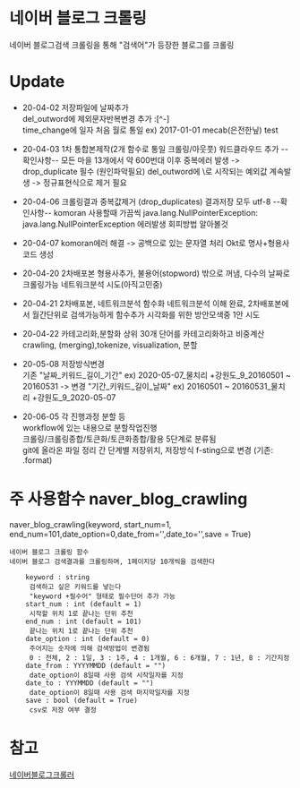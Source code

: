 # 네이버 블로그 크롤링

네이버 블로그검색 크롤링을 통해 "검색어"가 등장한 블로그를 크롤링

# Update
 * 20-04-02 
    저장파일에 날짜추가  
    del_outword에 제외문자반복변경 추가 :[^-]  
    time_change에 일자 처음 월로 통일  ex) 2017-01-01
    mecab(은전한닢) test 
* 20-04-03 
    1차 통합본제작(2개 함수로 통일 크롤링/아웃풋)
    워드클라우드 추가
    --확인사항--
    모든 마을 13개에서 약 600번대 이후 중복에러 발생 -> drop_duplicate 필수 (원인파악필요)
    del_outword에 \로 시작되는 예외값 계속발생 -> 정규표현식으로 제거 필요 
* 20-04-06 
    크롤링결과 중복값제거 (drop_duplicates)
    결과저장 모두 utf-8
    --확인사항--
    komoran 사용할때 가끔씩 java.lang.NullPointerException: java.lang.NullPointerException 에러발생 회피방법 알아볼것 
* 20-04-07 
    komoran에러 해결 -> 공백으로 있는 문자열 처리
    Okt로 명사+형용사코드 생성

* 20-04-20 2차배포본
    형용사추가, 불용어(stopword) 밖으로 꺼냄, 다수의 날짜로 크롤링가능
    네트워크분석 시도(아직고민중)
* 20-04-21 2차배포본, 네트워크분석 함수화
    네트워크분석 이해 완료, 2차배포본에서 월간단위로 검색가능하게 함수추가
    시각화를 위한 방안모색중 1안 시도 
* 20-04-22 카테고리화,분할화
    상위 30개 단어를 카테고리화하고 비중계산
    crawling, (merging),tokenize, visualization, 분할
* 20-05-08 저장방식변경  
    기존 "날짜_키워드_길이_기간" 
    ex) 2020-05-07_물치리 +강원도_9_20160501 ~ 20160531 -> 변경 "기간_키워드_길이_날짜" ex) 20160501 ~ 20160531_물치리 +강원도_9_2020-05-07
* 20-06-05 각 진행과정 분할 등  
    workflow에 있는 내용으로 분할작업진행   
    크롤링/크롤링종합/토큰화/토큰화종합/활용 5단계로 분류됨  
    git에 올라온 파일 정리 
    간 단계별 저장위치, 저장방식 f-sting으로 변경 (기존: .format)


    

# 주 사용함수 naver_blog_crawling
naver_blog_crawling(keyword, start_num=1, end_num=101,date_option=0,date_from='',date_to='',save = True)

    네이버 블로그 크롤링 함수
    네이버 블로그 검색결과를 크롤링하며, 1페이지당 10개씩을 검색한다
```    
    keyword : string
     검색하고 싶은 키워드를 넣는다 
     "keyword +필수어" 형태로 필수단어 추가 가능
    start_num : int (default = 1) 
     시작할 위치 1로 끝나는 단위 추천
    end_num : int (default = 101)
     끝나는 위치 1로 끝나는 단위 추천
    date_option : int (default = 0)
     주어지는 숫자에 의해 검색방법이 변경됨
     0 : 전체, 2 : 1일, 3 : 1주, 4 : 1개월, 6 : 6개월, 7 : 1년, 8 : 기간지정
    date_from : YYYYMMDD (default = "")
     date_option이 8일때 사용 검색 시작일자를 지정
    date_to : YYYMMDD (default = "")
     date_option이 8일때 사용 검색 마지막일자를 지정
    save : bool (default = True)
     csv로 저장 여부 결정
```
# 참고
[네이버블로그크롤러](https://github.com/xotrs/naver-blog-crawler)

